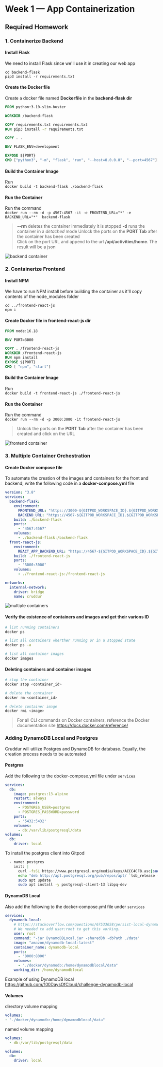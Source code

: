 # Week 1 — App Containerization

## Required Homework

### 1. Containerize Backend 
#### Install Flask
We need to install Flask since we'll use it in creating our web app  
```
cd backend-flask
pip3 install -r requirements.txt
```

#### Create the Docker file
Create a docker file named **Dockerfile** in the **backend-flask dir**  

```dockerfile
FROM python:3.10-slim-buster

WORKDIR /backend-flask

COPY requirements.txt requirements.txt
RUN pip3 install -r requirements.txt

COPY . .

ENV FLASK_ENV=development

EXPOSE ${PORT}
CMD ["python3", "-m", "flask", "run", "--host=0.0.0.0", "--port=4567"]
```

#### Build the Container Image
Run  
```docker build -t backend-flask ./backend-flask``` 

#### Run the Container
Run the command  
```docker run --rm -d -p 4567:4567 -it -e FRONTEND_URL="*" -e BACKEND_URL="*"  backend-flask```

> **--rm** deletes the container immediately it is stopped
> **-d** runs the container in a *detached* mode
> Unlock the ports on the **PORT Tab** after the container has been created  
> Click on the port URL and append to the url **/api/activities/home**. The result will be a json

![backend container](../_docs/assets/backend-container.png)

### 2. Containerize Frontend
#### Install NPM
We have to run NPM install before building the container as it'll copy contents of the node_modules folder  
```
cd ../frontend-react-js
npm i
```

#### Create Docker file in **frontend-react-js dir**  
```dockerfile
FROM node:16.18

ENV PORT=3000

COPY . /frontend-react-js
WORKDIR /frontend-react-js
RUN npm install
EXPOSE ${PORT}
CMD [ "npm", "start"]
```

#### Build the Container Image
Run  
```docker build -t frontend-react-js ./frontend-react-js```

#### Run the Container
Run the command  
```docker run --rm -d -p 3000:3000 -it frontend-react-js```

> Unlock the ports on the **PORT Tab** after the container has been created and click on the URL

![frontend container](../_docs/assets/frontend_container.png)

### 3. Multiple Container Orchestration
#### Create Docker compose file
To automate the creation of the images and containers for the front and backend, write the following code in a **docker-compose.yml** file  
```yml
version: "3.8"
services:
  backend-flask:
    environment:
      FRONTEND_URL: "https://3000-${GITPOD_WORKSPACE_ID}.${GITPOD_WORKSPACE_CLUSTER_HOST}"
      BACKEND_URL: "https://4567-${GITPOD_WORKSPACE_ID}.${GITPOD_WORKSPACE_CLUSTER_HOST}"
    build: ./backend-flask
    ports:
      - "4567:4567"
    volumes:
      - ./backend-flask:/backend-flask
  front-react-js:
    environment:
      REACT_APP_BACKEND_URL: "https://4567-${GITPOD_WORKSPACE_ID}.${GITPOD_WORKSPACE_CLUSTER_HOST}"
    build: ./frontend-react-js
    ports:
      - "3000:3000"
    volumes:
      - ./frontend-react-js:/frontend-react-js

networks:
  internal-network:
    driver: bridge
    name: cruddur
```

![multiple containers](../_docs/assets/docker_compose.png)

#### Verify the existence of containers and images and get their varions ID
```sh
# list running containers
docker ps

# list all containers wherther running or in a stopped state
docker ps -a

# list all container images
docker images
```

#### Deleting containers and container images
```sh
# stop the container
docker stop <container_id>

# delete the container
docker rm <container_id>

# delete container image
docker rmi <image>
```

> For all CLI commands on Docker containers, reference the Docker documentation site https://docs.docker.com/reference/


### Adding DynamoDB Local and Postgres

Cruddur will utilize Postgres and DynamoDB for database. Equally, the creation process needs to be automated

#### Postgres
Add the following to the docker-compose.yml file under ``services``
```yaml
services:
  db:
    image: postgres:13-alpine
    restart: always
    environment:
      - POSTGRES_USER=postgres
      - POSTGRES_PASSWORD=password
    ports:
      - '5432:5432'
    volumes: 
      - db:/var/lib/postgresql/data
volumes:
  db:
    driver: local
```

To install the postgres client into Gitpod

```sh
  - name: postgres
    init: |
      curl -fsSL https://www.postgresql.org/media/keys/ACCC4CF8.asc|sudo gpg --dearmor -o /etc/apt/trusted.gpg.d/postgresql.gpg
      echo "deb http://apt.postgresql.org/pub/repos/apt/ `lsb_release -cs`-pgdg main" |sudo tee  /etc/apt/sources.list.d/pgdg.list
      sudo apt update
      sudo apt install -y postgresql-client-13 libpq-dev
```

#### DynamoDB Local
Also add the following to the docker-compose.yml file under ``services``
```yaml
services:
  dynamodb-local:
    # https://stackoverflow.com/questions/67533058/persist-local-dynamodb-data-in-volumes-lack-permission-unable-to-open-databa
    # We needed to add user:root to get this working.
    user: root
    command: "-jar DynamoDBLocal.jar -sharedDb -dbPath ./data"
    image: "amazon/dynamodb-local:latest"
    container_name: dynamodb-local
    ports:
      - "8000:8000"
    volumes:
      - "./docker/dynamodb:/home/dynamodblocal/data"
    working_dir: /home/dynamodblocal
```

Example of using DynamoDB local
https://github.com/100DaysOfCloud/challenge-dynamodb-local

#### Volumes

directory volume mapping

```yaml
volumes: 
- "./docker/dynamodb:/home/dynamodblocal/data"
```

named volume mapping

```yaml
volumes: 
  - db:/var/lib/postgresql/data

volumes:
  db:
    driver: local
```
